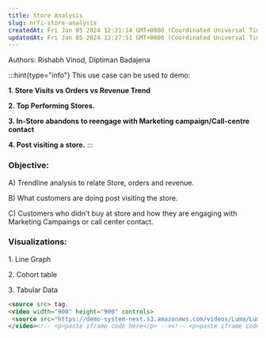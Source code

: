 ```yaml
---
title: Store Analysis
slug: nrfi-store-analysis
createdAt: Fri Jan 05 2024 12:21:14 GMT+0000 (Coordinated Universal Time)
updatedAt: Fri Jan 05 2024 12:27:51 GMT+0000 (Coordinated Universal Time)
---
```


Authors: Rishabh Vinod, Diptiman Badajena

:::hint{type="info"}
This use case can be used to demo:&#x20;

**1. Store Visits vs Orders vs Revenue Trend**

**2. Top Performing Stores.**

**3. In-Store abandons to reengage with Marketing campaign/Call-centre contact**

**4. Post visiting a store.**
:::

### Objective:&#x20;

A) Trendline analysis to relate Store, orders and revenue.

B) What customers are doing post visiting the store.

C) Customers who didn't buy at store and how they are engaging with Marketing Campaings or call center contact.

### Visualizations:&#x20;

1\. Line Graph

2\. Cohort table

3\. Tabular Data

```html
<source src> tag.
<video width="900" height="900" controls>
 <source src="https://demo-system-next.s3.amazonaws.com/videos/Luma/Luma_StoreAnalysis.mov">
</video><!-- <p>paste iframe code here</p> --><!-- <p>paste iframe code here</p> -->
```

